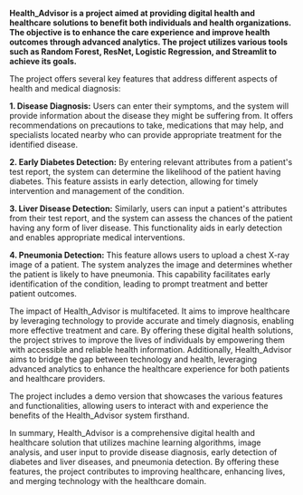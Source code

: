 **Health_Advisor is a project aimed at providing digital health and healthcare solutions to benefit both individuals and health organizations. The objective is to enhance the care experience and improve health outcomes through advanced analytics. The project utilizes various tools such as Random Forest, ResNet, Logistic Regression, and Streamlit to achieve its goals.**  

The project offers several key features that address different aspects of health and medical diagnosis:

**1. Disease Diagnosis:** Users can enter their symptoms, and the system will provide information about the disease they might be suffering from. It offers recommendations on precautions to take, medications that may help, and specialists located nearby who can provide appropriate treatment for the identified disease.

**2. Early Diabetes Detection:** By entering relevant attributes from a patient's test report, the system can determine the likelihood of the patient having diabetes. This feature assists in early detection, allowing for timely intervention and management of the condition.

**3. Liver Disease Detection:** Similarly, users can input a patient's attributes from their test report, and the system can assess the chances of the patient having any form of liver disease. This functionality aids in early detection and enables appropriate medical interventions.

**4. Pneumonia Detection:** This feature allows users to upload a chest X-ray image of a patient. The system analyzes the image and determines whether the patient is likely to have pneumonia. This capability facilitates early identification of the condition, leading to prompt treatment and better patient outcomes.

The impact of Health_Advisor is multifaceted. It aims to improve healthcare by leveraging technology to provide accurate and timely diagnosis, enabling more effective treatment and care. By offering these digital health solutions, the project strives to improve the lives of individuals by empowering them with accessible and reliable health information. Additionally, Health_Advisor aims to bridge the gap between technology and health, leveraging advanced analytics to enhance the healthcare experience for both patients and healthcare providers.

The project includes a demo version that showcases the various features and functionalities, allowing users to interact with and experience the benefits of the Health_Advisor system firsthand.

In summary, Health_Advisor is a comprehensive digital health and healthcare solution that utilizes machine learning algorithms, image analysis, and user input to provide disease diagnosis, early detection of diabetes and liver diseases, and pneumonia detection. By offering these features, the project contributes to improving healthcare, enhancing lives, and merging technology with the healthcare domain.
